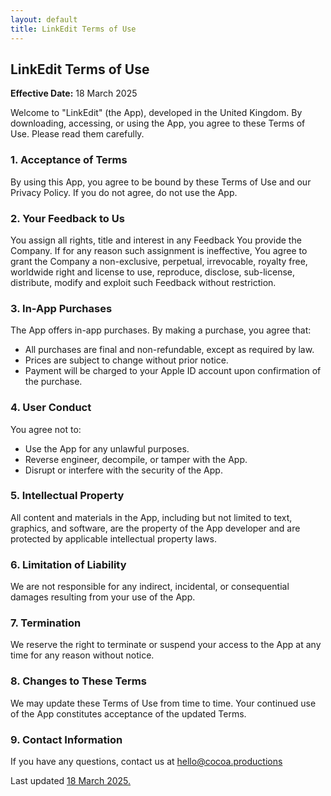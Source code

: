 ```yaml
---
layout: default
title: LinkEdit Terms of Use
---
```


## LinkEdit Terms of Use

**Effective Date:** 18 March 2025

Welcome to "LinkEdit" (the App), developed in the United Kingdom. By downloading, accessing, or using the App, you agree to these Terms of Use. Please read them carefully.

### 1. Acceptance of Terms
By using this App, you agree to be bound by these Terms of Use and our Privacy Policy. If you do not agree, do not use the App.

### 2. Your Feedback to Us
You assign all rights, title and interest in any Feedback You provide the Company. If for any reason such assignment is ineffective, You agree to grant the Company a non-exclusive, perpetual, irrevocable, royalty free, worldwide right and license to use, reproduce, disclose, sub-license, distribute, modify and exploit such Feedback without restriction.

### 3. In-App Purchases
The App offers in-app purchases. By making a purchase, you agree that:
- All purchases are final and non-refundable, except as required by law.
- Prices are subject to change without prior notice.
- Payment will be charged to your Apple ID account upon confirmation of the purchase.

### 4. User Conduct
You agree not to:
- Use the App for any unlawful purposes.
- Reverse engineer, decompile, or tamper with the App.
- Disrupt or interfere with the security of the App.

### 5. Intellectual Property
All content and materials in the App, including but not limited to text, graphics, and software, are the property of the App developer and are protected by applicable intellectual property laws.

### 6. Limitation of Liability
We are not responsible for any indirect, incidental, or consequential damages resulting from your use of the App.

### 7. Termination
We reserve the right to terminate or suspend your access to the App at any time for any reason without notice.

### 8. Changes to These Terms
We may update these Terms of Use from time to time. Your continued use of the App constitutes acceptance of the updated Terms.

### 9. Contact Information
If you have any questions, contact us at [hello@cocoa.productions](mailto:hello@cocoa.productions)

Last updated [18 March 2025.](https://github.com/cocoaproductions/cocoaproductions.github.io)